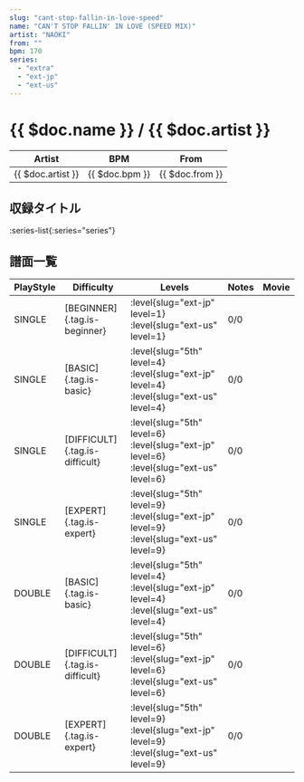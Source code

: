 ```yaml
---
slug: "cant-stop-fallin-in-love-speed"
name: "CAN'T STOP FALLIN' IN LOVE (SPEED MIX)"
artist: "NAOKI"
from: ""
bpm: 170
series:
  - "extra"
  - "ext-jp"
  - "ext-us"
---
```


# {{ $doc.name }} / {{ $doc.artist }}

|Artist|BPM|From|
|------|---|----|
|{{ $doc.artist }}|{{ $doc.bpm }}|{{ $doc.from }}|

## 収録タイトル

:series-list{:series="series"}

## 譜面一覧

|PlayStyle|Difficulty|Levels|Notes|Movie|
|---------|----------|------|-----|-----|
|SINGLE|[BEGINNER]{.tag.is-beginner}|:level{slug="ext-jp" level=1} :level{slug="ext-us" level=1}|0/0||
|SINGLE|[BASIC]{.tag.is-basic}|:level{slug="5th" level=4} :level{slug="ext-jp" level=4} :level{slug="ext-us" level=4}|0/0||
|SINGLE|[DIFFICULT]{.tag.is-difficult}|:level{slug="5th" level=6} :level{slug="ext-jp" level=6} :level{slug="ext-us" level=6}|0/0||
|SINGLE|[EXPERT]{.tag.is-expert}|:level{slug="5th" level=9} :level{slug="ext-jp" level=9} :level{slug="ext-us" level=9}|0/0||
|DOUBLE|[BASIC]{.tag.is-basic}|:level{slug="5th" level=4} :level{slug="ext-jp" level=4} :level{slug="ext-us" level=4}|0/0||
|DOUBLE|[DIFFICULT]{.tag.is-difficult}|:level{slug="5th" level=6} :level{slug="ext-jp" level=6} :level{slug="ext-us" level=6}|0/0||
|DOUBLE|[EXPERT]{.tag.is-expert}|:level{slug="5th" level=9} :level{slug="ext-jp" level=9} :level{slug="ext-us" level=9}|0/0||
